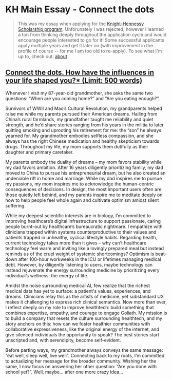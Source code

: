 # KH Main Essay - Connect the dots

> This was my essay when applying for the [Knight-Hennessy Scholarship program](https://knight-hennessy.stanford.edu/). Unforunately I was rejected, however I learned a ton from thinking deeply throughout the application cycle and would encourage people interested to go for it! Some successful  applicants apply multiple years and get it later on (with improvement in the profile of course -- for me I am too old to re-apply). To see what I'm up to, check out: [about](/about)

## <u>Connect the dots. How have the influences in your life shaped you?* (Limit: 500 words)</u>

Whenever I visit my 87-year-old grandmother, she asks the same two questions: “When are you coming home?” and “Are you eating enough?”.

Survivors of WWII and Mao’s Cultural Revolution, my grandparents helped raise me while my parents pursued their American dreams. Hailing from China’s rural farmlands, my grandfather taught me reliability and quiet strength, and he’d share stories ranging from his years in the militia to later quitting smoking and uprooting his retirement for me: the “son” he always yearned for. My grandmother embodies selfless compassion, and she always has the right Chinese medication and healthy skepticism towards drugs. Throughout my life, my mom supports them dutifully as their daughter and primary caretaker.  
 
My parents embody the duality of dreams – my mom favors stability while my dad favors ambition. After 16 years diligently prioritizing family, my dad moved to China to pursue his entrepreneurial dream, but he also created an undeniable rift in home and marriage. While my dad inspires me to pursue my passions, my mom inspires me to acknowledge the human-centric consequences of decisions. In design, the most important users often are those quietly left behind, and my parents inspire me to meditate deeply on how to help people feel whole again and cultivate optimism amidst silent suffering.

While my deepest scientific interests are in biology, I’m committed to improving healthcare’s digital infrastructure to support passionate, caring people burnt-out by healthcare’s bureaucratic nightmare. I empathize with clinicians trapped within systems counterproductive to their values and patients trapped in unhealthy, cyclical lifestyle habits. Regarding health, current technology takes more than it gives – why can’t healthcare technology feel warm and inviting like a lovingly prepared meal but instead reminds us of the cruel weight of systemic shortcomings? Optimism is beat-down after 100-hour workweeks in the ICU or lifetimes managing medical debt. However, by diligently listening to users, maybe technology can instead rejuvenate the energy surrounding medicine by prioritizing every individual’s wellness: the energy of life.

Amidst the noise surrounding medical AI, few realize that the richest medical data has yet to surface: a patient's values, experiences, and dreams. Clinicians relay this as the artists of medicine, yet substandard UX makes it challenging to express rich clinical semantics. Now more than ever, I reflect deeply on my role to improve healthtech: build something that combines expertise, empathy, and courage to engage Goliath. My mission is to build a company that resets the culture surrounding healthtech, and my story anchors on this: how can we foster healthier communities with collaborative expressiveness, like the original energy of the internet, and give silenced individuals the opportunity to speak? The best stories start unscripted and, with serendipity, become self-evident.

Before parting ways, my grandmother always conveys the same message: “eat well, sleep well, live well”. Connecting back to my roots, I’m committed to actualizing her message for the broader community. Wishing her the same, I now focus on answering her other question: “Are you done with school yet?”. Well, maybe… after one more crazy idea…
